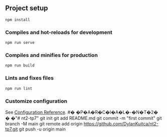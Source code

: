 

## Project setup
```
npm install
```

### Compiles and hot-reloads for development
```
npm run serve
```

### Compiles and minifies for production
```
npm run build
```

### Lints and fixes files
```
npm run lint
```

### Customize configuration
See [Configuration Reference](https://cli.vuejs.org/config/).
#� �P�A�R�C�I�A�L�-�N�T�2�
�
�"# nt2-tp7"  git init git add README.md git commit -m "first commit" git branch -M main git remote add origin https://github.com/DylanKuitca/nt2-tp7.git git push -u origin main
